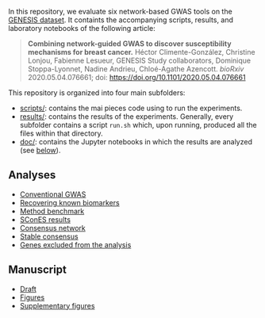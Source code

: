 In this repository, we evaluate six network-based GWAS tools on the [GENESIS dataset](http://bmccancer.biomedcentral.com/articles/10.1186/s12885-015-2028-9). It containts the accompanying scripts, results, and laboratory notebooks of the following article:

> **Combining network-guided GWAS to discover susceptibility mechanisms for breast cancer.** Héctor Climente-González, Christine Lonjou, Fabienne Lesueur, GENESIS Study collaborators, Dominique Stoppa-Lyonnet, Nadine Andrieu, Chloé-Agathe Azencott. *bioRxiv* 2020.05.04.076661; doi: https://doi.org/10.1101/2020.05.04.076661

This repository is organized into four main subfolders:

- [scripts/](scripts): contains the mai pieces code using to run the experiments.
- [results/](results): contains the results of the experiments. Generally, every subfolder contains a script `run.sh` which, upon running, produced all the files within that directory.
- [doc/](doc): contains the Jupyter notebooks in which the results are analyzed (see [below](#analyses)).

## Analyses

* [Conventional GWAS](doc/gwas.ipynb)
* [Recovering known biomarkers](doc/genesis_bcac_comparison.ipynb)
* [Method benchmark](doc/benchmark.ipynb)
* [SConES results](doc/scones.ipynb)
* [Consensus network](doc/consensus.ipynb)
* [Stable consensus](doc/stability.ipynb)
* [Genes excluded from the analysis](doc/bad_genes.ipynb)

## Manuscript

* [Draft](manuscript/manuscript.org)
* [Figures](manuscript/figures.ipynb)
* [Supplementary figures](manuscript/supp_figures.ipynb)
